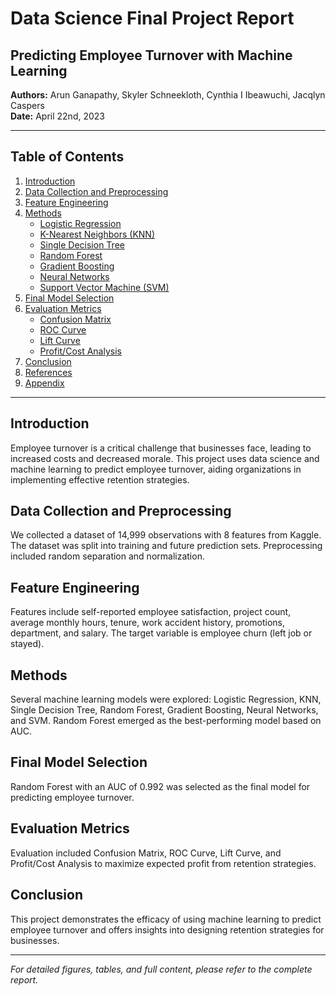 # Data Science Final Project Report

## Predicting Employee Turnover with Machine Learning

**Authors:** Arun Ganapathy, Skyler Schneekloth, Cynthia I Ibeawuchi, Jacqlyn Caspers  
**Date:** April 22nd, 2023

---

## Table of Contents

1. [Introduction](#introduction)
2. [Data Collection and Preprocessing](#data-collection-and-preprocessing)
3. [Feature Engineering](#feature-engineering)
4. [Methods](#methods)
    - [Logistic Regression](#logistic-regression)
    - [K-Nearest Neighbors (KNN)](#k-nearest-neighbors-knn)
    - [Single Decision Tree](#single-decision-tree)
    - [Random Forest](#random-forest)
    - [Gradient Boosting](#gradient-boosting)
    - [Neural Networks](#neural-networks)
    - [Support Vector Machine (SVM)](#support-vector-machine-svm)
5. [Final Model Selection](#final-model-selection)
6. [Evaluation Metrics](#evaluation-metrics)
    - [Confusion Matrix](#confusion-matrix)
    - [ROC Curve](#roc-curve)
    - [Lift Curve](#lift-curve)
    - [Profit/Cost Analysis](#profitcost-analysis)
7. [Conclusion](#conclusion)
8. [References](#references)
9. [Appendix](#appendix)

---

## Introduction

Employee turnover is a critical challenge that businesses face, leading to increased costs and decreased morale. This project uses data science and machine learning to predict employee turnover, aiding organizations in implementing effective retention strategies.

## Data Collection and Preprocessing

We collected a dataset of 14,999 observations with 8 features from Kaggle. The dataset was split into training and future prediction sets. Preprocessing included random separation and normalization.

## Feature Engineering

Features include self-reported employee satisfaction, project count, average monthly hours, tenure, work accident history, promotions, department, and salary. The target variable is employee churn (left job or stayed).

## Methods

Several machine learning models were explored: Logistic Regression, KNN, Single Decision Tree, Random Forest, Gradient Boosting, Neural Networks, and SVM. Random Forest emerged as the best-performing model based on AUC.

## Final Model Selection

Random Forest with an AUC of 0.992 was selected as the final model for predicting employee turnover.

## Evaluation Metrics

Evaluation included Confusion Matrix, ROC Curve, Lift Curve, and Profit/Cost Analysis to maximize expected profit from retention strategies.

## Conclusion

This project demonstrates the efficacy of using machine learning to predict employee turnover and offers insights into designing retention strategies for businesses.

---

_For detailed figures, tables, and full content, please refer to the complete report._
